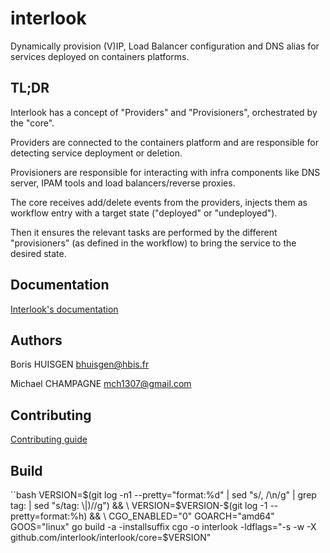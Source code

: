 # interlook

Dynamically provision (V)IP, Load Balancer configuration and DNS alias for services deployed on containers platforms.

## TL;DR

Interlook has a concept of "Providers" and "Provisioners", orchestrated by the "core".

Providers are connected to the containers platform and are responsible for detecting service deployment or deletion.

Provisioners are responsible for interacting with infra components like DNS server, IPAM tools and load balancers/reverse proxies.

The core receives add/delete events from the providers, injects them as workflow entry with a target state ("deployed" or "undeployed"). 

Then it ensures the relevant tasks are performed by the different "provisioners" (as defined in the workflow) to bring the service to the desired state.


## Documentation

[Interlook's documentation](https://interlook.github.io)


## Authors

Boris HUISGEN <bhuisgen@hbis.fr>

Michael CHAMPAGNE <mch1307@gmail.com> 

## Contributing

[Contributing guide](.github/CONTRIBUTING.md)

## Build

``bash
VERSION=$(git log -n1 --pretty="format:%d" | sed "s/, /\n/g" | grep tag: | sed "s/tag: \|)//g") && \
VERSION=$VERSION-$(git log -1 --pretty=format:%h) && \
CGO_ENABLED="0" GOARCH="amd64" GOOS="linux" go build -a -installsuffix cgo -o interlook -ldflags="-s -w -X github.com/interlook/interlook/core=$VERSION"
```

